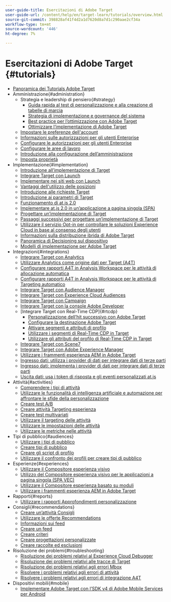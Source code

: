 ```yaml
---
user-guide-title: Esercitazioni di Adobe Target
user-guide-url: /content/help/en/target-learn/tutorials/overview.html
source-git-commit: 398828af41f4d2a1d7620d8a7d1c290aae2cf34a
workflow-type: tm+mt
source-wordcount: '446'
ht-degree: 7%

---
```



# Esercitazioni di Adobe Target {#tutorials}

+ [Panoramica dei Tutorials Adobe Target](../overview.md)
+ Amministrazione{#administration}
   + Strategia e leadership di pensiero{#strategy}
      + [Guida rapida al test di personalizzazione e alla creazione di tabelle di marcia](../strategy/create-personalization-roadmap-testing-plan.md)
      + [Strategia di implementazione e governance del sistema](../dev101/1.1-implementation-strategy-sys-governance.md)
      + [Best practice per l’ottimizzazione con Adobe Target](../strategy/target-best-practices-for-optimization.md)
      + [Ottimizzare l’implementazione di Adobe Target](../strategy/optimize-your-target-implementation.md)
   + [Impostare le preferenze dell&#39;account](../administration/set-up-account-preferences.md)
   + [Informazioni sulle autorizzazioni per gli utenti Enterprise](../administration/understanding-enterprise-user-permissions.md)
   + [Configurare le autorizzazioni per gli utenti Enterprise](../dev101/1.2-configure-ent-user-permissions.md)
   + [Configurare le aree di lavoro](../administration/set-up-workspaces.md)
   + [Introduzione alla configurazione dell’amministrazione](../dev101/1.3-intro-to-admin-setup.md)
   + [Imposta proprietà](../administration/set-up-properties.md)
+ Implementazione{#implementation}
   + [Introduzione all’implementazione di Target](../dev101/2.1-intro-to-target-implementation.md)
   + [Integrare Target con Launch](../dev101/3.1-target-launch.md)
   + [Implementare nei siti web con Launch](https://experienceleague.adobe.com/docs/launch-learn/implementing-in-websites-with-launch/index.html?lang=en)
   + [Vantaggi dell&#39;utilizzo delle posizioni](../dev101/2.2-benefits-of-locations.md)
   + [Introduzione alle richieste Target](../dev101/2.3-intro-to-target-requests.md)
   + [Introduzione ai parametri di Target](../dev101/2.4-intro-to-target-params.md)
   + [Funzionamento di at.js 2.0](../implementation/understanding-how-atjs-20-works.md)
   + [Implementare at.js 2.0 in un’applicazione a pagina singola (SPA)](../implementation/implement-atjs-20-in-a-single-page-application.md)
   + [Progettare un’implementazione di Target](../dev101/2.5-design-target-implementation.md)
   + [Passaggi successivi per progettare un’implementazione di Target](../dev101/2.6-next-steps-design-target-implementation.md)
   + [Utilizzare il servizio Opt-in per controllare le soluzioni Experience Cloud in base al consenso degli utenti](https://experienceleague.adobe.com/docs/id-service/using/implementation/opt-in-service/use-opt-in-to-control-experience-cloud-activities-based-on-user-consent.html?lang=en)
   + [Informazioni sulla distribuzione ibrida di Adobe Target](../implementation/hybrid-deployment.md)
   + [Panoramica di Decisioning sul dispositivo](../implementation/on-device-decisioning-overview.md)
   + [Modelli di implementazione per Adobe Target](../implementation/implementation-patterns-for-adobe-target.md)
+ Integrazioni{#integrations}
   + [Integrare Target con Analytics](../dev101/3.2-target-analytics.md)
   + [Utilizzare Analytics come origine dati per Target (A4T)](../integrations/use-analytics-as-a-data-source-a4t.md)
   + [Configurare rapporti A4T in Analysis Workspace per le attività di allocazione automatica](../integrations/set-up-a4t-reports-in-analysis-workspace-for-auto-allocate-activities.md)
   + [Configurare rapporti A4T in Analysis Workspace per le attività di Targeting automatico](../integrations/set-up-a4t-reports-in-analysis-workspace-for-auto-target-activities.md)
   + [Integrare Target con Audience Manager](../dev101/3.3-target-dmp.md)
   + [Integrare Target con Experience Cloud Audiences](../dev101/3.4-target-exc-audiences.md)
   + [Integrare Target con Campaign](../dev101/3.6-target-campaign.md)
   + [Integrare Target con la console Adobe Developer](../dev101/3.7-target-io.md)
   + [Integrare Target con Real-Time CDP]{#rtcdp}
      + [Personalizzazione dell’hit successivo con Adobe Target](../integrations/rtcdp/next-hit-personalization.md)
      + [Configurare la destinazione Adobe Target](../integrations/rtcdp/configure-the-target-destination.md)
      + [Attivare segmenti e attributi di profilo](../integrations/rtcdp/activate-segments-and-profile-attributes.md)
      + [Utilizzare i segmenti di Real-Time CDP in Target](../integrations/rtcdp/use-rtcdp-segments-in-target.md)
      + [Utilizzare gli attributi del profilo di Real-Time CDP in Target](../integrations/rtcdp/use-rtcdp-profile-attributes-in-target.md)
   + [Integrare Target con Scene7](../dev101/3.8-target-scene7.md)
   + [Integrare Target con Adobe Experience Manager](../dev101/3.5-target-aem.md)
   + [Utilizzare i frammenti esperienza AEM in Adobe Target](https://helpx.adobe.com/experience-manager/kt/sites/using/experience-fragment-target-offer-feature-video-use.html)
   + [Ingresso dati: utilizza i provider di dati per integrare dati di terze parti](../integrations/use-data-providers-to-integrate-third-party-data.md)
   + [Ingresso dati: implementa i provider di dati per integrare dati di terze parti](../integrations/implement-data-providers-to-integrate-third-party-data.md)
   + [Uscita dati: usa i token di risposta e gli eventi personalizzati at.js](../integrations/use-response-tokens-and-atjs-custom-events.md)
+ Attività{#activities}
   + [Comprendere i tipi di attività](../activities/understanding-the-types-of-activities.md)
   + [Utilizzare le funzionalità di intelligenza artificiale e automazione per affrontare le sfide della personalizzazione](../activities/use-the-artificial-intelligence-and-automation-capabilities-to-meet-the-challenges-of-personalization.md)
   + [Creare test A/B](../activities/create-ab-tests.md)
   + [Creare attività Targeting esperienza](../activities/create-experience-targeting-activities.md)
   + [Creare test multivariati](../activities/create-multivariate-tests.md)
   + [Utilizzare il targeting delle attività](../activities/use-activity-targeting.md)
   + [Utilizzare le impostazioni delle attività](../activities/use-activity-settings.md)
   + [Utilizzare le metriche nelle attività](../activities/use-metrics-in-activities.md)
+ Tipi di pubblico{#audiences}
   + [Utilizzare i tipi di pubblico](../audiences/use-audiences.md)
   + [Creare tipi di pubblico](../audiences/create-audiences.md)
   + [Creare gli script di profilo](../audiences/create-profile-scripts.md)
   + [Utilizzare il confronto dei profili per creare tipi di pubblico](../audiences/use-profile-comparison-to-build-audiences.md)
+ Esperienze{#experiences}
   + [Utilizzare il Compositore esperienza visivo](../experiences/use-the-visual-experience-composer.md)
   + [Utilizzo del Compositore esperienza visivo per le applicazioni a pagina singola (SPA VEC)](../experiences/use-the-visual-experience-composer-for-single-page-applications.md)
   + [Utilizzare il Compositore esperienza basato su moduli](../experiences/use-the-form-based-experience-composer.md)
   + [Utilizzare i frammenti esperienza AEM in Adobe Target](https://helpx.adobe.com/experience-manager/kt/sites/using/experience-fragment-target-offer-feature-video-use.html)
+ Rapporti{#reports}
   + [Utilizzare i rapporti Approfondimenti personalizzazione](../reports/use-the-personalization-insights-reports.md)
+ Consigli{#recommendations}
   + [Creare un’attività Consigli](../recommendations/create-a-recommendations-activity.md)
   + [Utilizzare le offerte Recommendations](../recommendations/use-recommendations-offers.md)
   + [Informazioni sui feed](../recommendations/understanding-feeds.md)
   + [Creare un feed](../recommendations/create-a-feed.md)
   + [Creare criteri](../recommendations/create-criteria.md)
   + [Creare progettazioni personalizzate](../recommendations/create-custom-designs.md)
   + [Creare raccolte ed esclusioni](../recommendations/create-collections-and-exclusions.md)
+ Risoluzione dei problemi{#troubleshooting}
   + [Risoluzione dei problemi relativi al Experience Cloud Debugger](../troubleshooting/troubleshoot-with-the-experience-cloud-debugger.md)
   + [Risoluzione dei problemi relativi alle tracce di Target](../troubleshooting/troubleshoot-with-target-traces.md)
   + [Risoluzione dei problemi relativi agli errori Mbox](../dev101/4.1-troubleshoot-mbox-errors.md)
   + [Risolvere i problemi relativi agli errori di attività](../dev101/4.2-troubleshoot-activity-errors.md)
   + [Risolvere i problemi relativi agli errori di integrazione A4T](../dev101/4.3-troubleshoot-integration-errors.md)
+ Dispositivi mobili{#mobile}
   + [Implementare Adobe Target con l’SDK v4 di Adobe Mobile Services per Android](../mobile-v4/overview.md)
